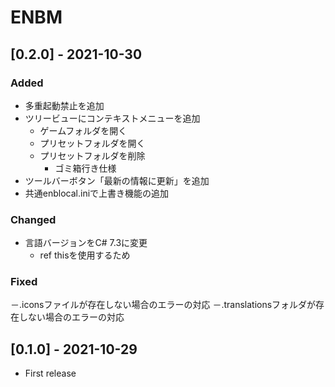 # ENBM

## [0.2.0] - 2021-10-30

### Added
- 多重起動禁止を追加
- ツリービューにコンテキストメニューを追加
  - ゲームフォルダを開く
  - プリセットフォルダを開く
  - プリセットフォルダを削除
    - ゴミ箱行き仕様
- ツールバーボタン「最新の情報に更新」を追加
- 共通enblocal.iniで上書き機能の追加

### Changed
- 言語バージョンをC# 7.3に変更
  - ref thisを使用するため

### Fixed
－.iconsファイルが存在しない場合のエラーの対応
－.translationsフォルダが存在しない場合のエラーの対応

## [0.1.0] - 2021-10-29
- First release

